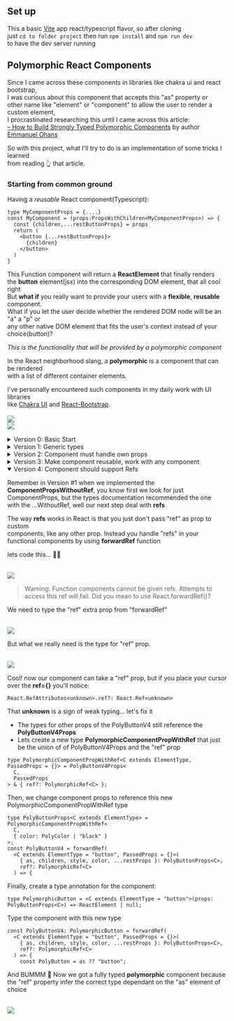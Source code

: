 ## Set up

This a basic [Vite](https://vitejs.dev/) app react/typescript flavor, so after cloning  
just `cd to folder project` then run `npm install` and `npm run dev`  
to have the dev server running

## Polymorphic React Components

Since I came across these components in libraries like chakra ui and react bootstrap,  
I was curious about this component that accepts this "as" property or  
other name like "element" or "component" to allow the user to render a custom element,  
I procrastinated researching this until I came across this article:  
[– How to Build Strongly Typed Polymorphic Components](https://www.freecodecamp.org/news/build-strongly-typed-polymorphic-components-with-react-and-typescript/) by author [Emmanuel Ohans](https://twitter.com/OhansEmmanuel)

So with this project, what I'll try to do is an implementation of some tricks I learned  
from reading 👆️ that article.

### Starting from common ground

Having a _reusable_ React component(Typescript):

```tsx
type MyComponentProps = {....}
const MyComponent = (props:PropsWithChildren<MyComponentProps>) => {
  const {children,...restButtonProps} = props
  return (
    <button {...restButtonProps}>
      {children}
    </button>
  )
}
```

This Function component will return a **ReactElement** that finally renders  
the **button** element(jsx) into the corresponding DOM element, that all cool right  
But **what if** you really want to provide your users with a **flexible**, **reusable**
component.  
What if you let the user decide whether the rendered DOM node will be an "a" a "p" or  
any other native DOM element that fits the user's context instead of your choice(button)?

_This is the functionality that will be provided by a polymorphic component_

In the React neighborhood slang, a **polymorphic** is a component that can be rendered  
with a list of different container elements.

I've personally encountered such components in my daily work with UI libraries  
like [Chakra UI](https://chakra-ui.com/) and [React-Bootstrap](https://react-bootstrap.github.io/).
<br />
<br />
<img src="https://losormorpino-public-media.s3.us-east-2.amazonaws.com/pt00bqb.png" style="max-width:600px"  />
<br />
<img src="https://losormorpino-public-media.s3.us-east-2.amazonaws.com/vl10bip.png" style="max-width:600px"  />
<br />

<details>
  <summary>
    Version 0: Basic Start
  </summary>

```ts
type PolyButtonV0Props = {
  as: any;
};
const PolyButtonV0 = ({ as, children }: PropsWithChildren<PolyButtonV0Props>) => {
  const PolyButton = as ?? "button";
  return <PolyButton>{children}</PolyButton>;
};
```

notice:

- Here the "as" prop let user to pass the element of choice: "div","p","a"...
- "as" prop isn't rendered directly we used a capitalised var (jsx rules);

**Implementation:**
`src/App.tsx`

```tsx
function App() {
  return (
    <div className="App">
      <PolyButtonV0 as="div">Poly as div</PolyButtonV0>
      <PolyButtonV0 as="a">Poly as anchor</PolyButtonV0>
    </div>
  );
}
```

render this:
<br />
<img src="https://losormorpino-public-media.s3.us-east-2.amazonaws.com/6g00fyo.png" style="max-width:600px" />
<br />
Apparently it's ok... pass "div" renders `<div>`, pass "a" renders `<a>`  
but when you start playing with this find issues like:  
if pass a wrong html element like 'magic'

```tsx
<PolyButtonV0 as="magic">Poly as div</PolyButtonV0>
```

will render:
<br />
<img src="https://losormorpino-public-media.s3.us-east-2.amazonaws.com/9800szd.png" style="max-width:600px" />
<br />
🥀 Not too promising...

No attribute support, e.g:
<br />
<img src="https://losormorpino-public-media.s3.us-east-2.amazonaws.com/wt00urc.png" style="max-width:600px" />
<br />

</details>

<details >
  <summary>
    Version 1: Generic types
  </summary>

**New Requirements:**

- "as" prop should not receive invalid HTML Element strings
- Typescript types must detect incorrect attributes of valid elements

🤔 So **as** prop will only accept elements like: "div","p","a", so we can not know;
seems like type "unknown" will fit the bill  
meh, I pass "unknown" as Generic type:

<br />
<img src="https://losormorpino-public-media.s3.us-east-2.amazonaws.com/ww00yeq.gif"  />
<br />

React expects **C** to be an instance of `React.Element`, and C could be typed **React.ElementType**

```tsx
type PolyButtonV1Props<C extends ElementType> = {
  as?: C;
};
const PolyButtonV1 = <C extends ElementType>({ as, children }: PropsWithChildren<PolyButtonV1Props<C>>) => {
  const PolyButton = as ?? "button";
  return <PolyButton>{children}</PolyButton>;
};
```

That fix previous error 'does not have any construct or call signature'
and when the component is implemented, we got a **good intellisense**:

<br />
<img src="https://losormorpino-public-media.s3.us-east-2.amazonaws.com/be00ikr.gif"  />
<br />

- The prop string "as" will only accept valid HTML elements: "p", "h1", "a", etc and yells when  
  pass "fake" 🎉
- But if use as="a" href="https://....." typescript tell you that "href" props is not a valid prop

**Make component capable of take valid attributes**
Ok, what we need is our component to _accept the set of valid props based on "as" element selection_
React actually have a generic type named: **ComponentProps**  
If we check react `index.d.ts`:

```ts
/**
 * NOTE: prefer ComponentPropsWithRef, if the ref is forwarded,
 * or ComponentPropsWithoutRef when refs are not supported.
 */
type ComponentProps<T extends keyof JSX.IntrinsicElements | JSXElementConstructor<any>> =
  T extends JSXElementConstructor<infer P>
    ? P
    : T extends keyof JSX.IntrinsicElements
    ? JSX.IntrinsicElements[T]
    : {};
```

As you can see, types docs recommend use **ComponentPropsWithoutRef** instead of **ComponentProps**
Do the refactor for that...

```tsx
type PolyButtonV1Props<C extends ElementType> = {
  as?: C;
} & ComponentPropsWithoutRef<C>;
const PolyButtonV1 = <C extends ElementType>({
  as,
  children,
  ...restProps
}: PropsWithChildren<PolyButtonV1Props<C>>) => {
  const PolyButton = as ?? "button";
  return <PolyButton {...restProps}>{children}</PolyButton>;
};
```

<br />
<img src="https://losormorpino-public-media.s3.us-east-2.amazonaws.com/oz003hv.gif"  />
<br />

Now our component only accepts valid elements for "as" prop and is aware of that "as"  
selection element props... Great!

If we don't pass the "as" property, our **PolyButtonV1** correctly creates a  
"button" element. but if we try passing an "href" attribute the component won't show any error, that's bad🙍🏽.  
The solution is quite simple, we just need to pass a generic type by default.

<br />
<img src="https://losormorpino-public-media.s3.us-east-2.amazonaws.com/w310lty.png"  />
<br />

Now 👀

<br />
<img src="https://losormorpino-public-media.s3.us-east-2.amazonaws.com/ub00lqg.gif"   />

Now we are talking... if no prop "as" is passed our component renders by default a "button" element...  
and of course, it will flag the error with any attribute that does not match that element. 🫁

</details>

<details >
  <summary>Version 2: Component must handle own props</summary>

**New Requirements:**

- The component must be able to handle its own props, such as color, in a type-safe way, of course.!

Let say our component will accept **color** prop. Color will be a pre-made list of colors
let say "primary" and "accent"

_small refactoring_
<br />
<img src="https://losormorpino-public-media.s3.us-east-2.amazonaws.com/8s00ea7.png"  />
<br />

An additional precaution: it is possible that some values that exist in **ComponentPropsWithoutRef<C>** also exist  
in the definition of the props type of our component.
Instead of relying on our **color** prop to override what's coming from ComponentPropsWithoutRef<C>, we better remove
any type that also exit in our component types definition.

So, guess what... another refactoring

```tsx
type PolyColor = "primary" | "accent";
type PolyButtonOwnProps<C extends ElementType> = { as?: C; color: PolyColor };
type PolyButtonV2Props<C extends ElementType> = PolyButtonOwnProps<C> &
  Omit<ComponentPropsWithoutRef<C>, keyof PolyButtonOwnProps<C>>;

const PolyButtonV2 = <C extends ElementType = "button">({
  as,
  children,
  style,
  color,
  ...restProps
}: PropsWithChildren<PolyButtonV2Props<C>>) => {
```

</details>

<details >
  <summary>Version 3: Make component reusable, work with any component</summary>

**New requirements: **

- If we want to make the component reusable, will need remove the **PolyButtonOwnProps**  
  and represent that with a generic, so anyone can pass in whatever component props they need

```tsx
type AsProp<C extends ElementType> = { as?: C };
type PolyButtonOwnProps<C extends ElementType, PassedProps = {}> = AsProp<C> & PassedProps;
type PolyButtonV3Props<C extends ElementType> = PropsWithChildren<PolyButtonOwnProps<C>> &
  Omit<ComponentPropsWithoutRef<C>, keyof PolyButtonOwnProps<C>>;

const PolyButtonV3 = <C extends ElementType = "button">({
  as,
  children,
  style,
  color,
  ...restProps
}: PolyButtonV3Props<C>) => {
```

Here we separate **AsProp** the type for "as" prop and **PassedProps** are the others props
passed to the component(besides as);

After refactoring you have:

```tsx
type AsProp<C extends ElementType> = { as?: C };
type PolyButtonOwnProps<C extends ElementType, PassedProps = {}> = AsProp<C> & PassedProps;
type PolyButtonV3Props<C extends ElementType, PassedProps = {}> = PropsWithChildren<
  PolyButtonOwnProps<C, PassedProps>
> &
  Omit<ComponentPropsWithoutRef<C>, keyof PolyButtonOwnProps<C>>;

const PolyButtonV3 = <C extends ElementType = "button", PassedProps = {}>({
  as,
  children,
  style,
  color,
  ...restProps
}: PolyButtonV3Props<C, PassedProps>) => {
  const PolyButton = as ?? "button";
  const outStyle = color ? { ...style, color: color === "primary" ? "#058ed9" : "#df6066" } : style;
  return (
    <PolyButton style={outStyle} {...restProps}>
      {children}
    </PolyButton>
  );
};
```

Now if you build another component, you can give it Polymorphic powers like this:

**PolyButtonV3Props<C,MyNewComponentPropsType>**

</details>

<details open >
  <summary>Version 4: Component should support Refs</summary>

Remember in Version #1 when we implemented the **ComponentPropsWithoutRef**, you know
first we look for just ComponentProps, but the types documentation recommended the one  
 with the ...WithoutRef, well our next step deal with **refs**

The way **refs** works in React is that you just don't pass "ref" as prop to custom  
 components, like any other prop.
Instead you handle "refs" in your functional components by using **forwardRef** function

lets code this... 🧑‍💻

<br />
 <img src="https://losormorpino-public-media.s3.us-east-2.amazonaws.com/id002hs.gif"  />
<br />

> Warning: Function components cannot be given refs. Attempts to access this ref will fail. Did you mean to use React.forwardRef()?

We need to type the "ref" extra prop from "forwardRef"

<br />
 <img src="https://losormorpino-public-media.s3.us-east-2.amazonaws.com/zl00l8p.png"  />
<br />

But what we really need is the type for "ref" prop.

<br />
 <img src="https://losormorpino-public-media.s3.us-east-2.amazonaws.com/w100ama.png"  />
<br />

Cool! now our component can take a "ref" prop, but if you place your cursor over the
**ref={}** you'll notice:

```tsx
React.RefAttributes<unknown>.ref?: React.Ref<unknown>
```

That **unknown** is a sign of weak typing... let's fix it

- The types for other props of the PolyButtonV4 still reference the **PolyButtonV4Props**
- Lets create a new type **PolymorphicComponentPropWithRef** that just be the union of
  of PolyButtonV4Props and the "ref" prop

```tsx
type PolymorphicComponentPropWithRef<C extends ElementType, PassedProps = {}> = PolyButtonV4Props<
  C,
  PassedProps
> & { ref?: PolymorphicRef<C> };
```

Then, we change component props to reference this new PolymorphicComponentPropWithRef type

```tsx
type PolyButtonProps<C extends ElementType> = PolymorphicComponentPropWithRef<
  C,
  { color: PolyColor | "black" }
>;
const PolyButtonV4 = forwardRef(
  <C extends ElementType = "button", PassedProps = {}>(
    { as, children, style, color, ...restProps }: PolyButtonProps<C>,
    ref?: PolymorphicRef<C>
  ) => {

```

Finally, create a type annotation for the component:

```tsx
type PolymorphicButton = <C extends ElementType = "button">(props: PolyButtonProps<C>) => ReactElement | null;
```

Type the component with this new type

```tsx
const PolyButtonV4: PolymorphicButton = forwardRef(
  <C extends ElementType = "button", PassedProps = {}>(
    { as, children, style, color, ...restProps }: PolyButtonProps<C>,
    ref?: PolymorphicRef<C>
  ) => {
    const PolyButton = as ?? "button";
```

And BUMMM 🚀 Now we got a fully typed **polymorphic** component because the "ref"
property infer the correct type dependant on the "as" element of choice

<br />
 <img src="https://losormorpino-public-media.s3.us-east-2.amazonaws.com/cz000uk.gif"  />
<br />

</details>
